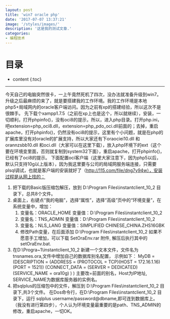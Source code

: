 ```yaml
---
layout: post
title: 'win7 oracle php'
date: '2017-07-07 13:37:21'
image: '/styles/images/'
description: '这是我的测试文章.'
categories:
- 编程技术
---
```


目录
===
* content
{:toc}
---------------------------------------

今天自己的电脑突然很卡，一上午竟然死机了四次，没办法就准备升级到win7。
    升级之后最麻烦的来了，就是要搭建我的工作环境。我的工作环境是本地php5+局域网内的oracle客户端访问。因为之前有xp的搭建经验，所以这次不是很棘手。
    先下载个xampp1.7.5（之前在xp上也是这个，所以就继续），安装，一切顺利，打开phpinfo()，没有oci8的提示，所以，进入php目录。打开php.ini，吧extension=php_oci8.dll，extension=php_pdo_oci.dll前面的；去掉，重启apache，打开phpinfo()，仍然没有oci8的提示，这里有个小问题，就是在php的扩展库里没有对oracle的扩展支持，所以大家还有下oraociei10.dll 和orannzsbb10.dll 和oci.dll（大家可以在这里下载），放入php环境下的ext（这个要在环境变里面，否则就复制到system32下面），重启apache，打开phpinfo()，已经有了oci8的提示。
    下面配置oci客户端（这里大家注意下，因为php5以后，默认只支持10g以上版本），因为我这里要与公司的局域网服务端连接，只需要plsql调试，也就是客户端的安装就好了（http://115.com/file/dng7y94w），安装过程是从网上找的：
1. 把下载的Basic版压缩包解压，放到 D:\Program Files\instantclient_10_2 目录下，总共8个文件。
2. 桌面上，右键点“我的电脑”，选择“属性”，选择“高级”页中的“环境变量”，在系统变量中，增加：
   1) 变量名：ORACLE_HOME
      变量值：D:\Program Files\instantclient_10_2
   2) 变量名：TNS_ADMIN
      变量值：D:\Program Files\instantclient_10_2
   3) 变量名：NLS_LANG
      变量值：SIMPLIFIED CHINESE_CHINA.ZHS16GBK
   4) 修改Path变量，在后面添加 D:\Program Files\instantclient_10_2
   如果不愿意手工增加，可以下载 SetOraEnv.rar 附件, 解压后执行其中的 setOraEnv.bat.
3. 在D:\Progra~1\instantclient_10_2 新建一个文本文件，文件名为tnsnames.ora,文件中增加自己的数据库别名配置，
示例如下：
   MyDB =
(DESCRIPTION =
    (ADDRESS = (PROTOCOL = TCP)(HOST = 172.16.1.16)(PORT = 1521))
    (CONNECT_DATA =
      (SERVER = DEDICATED)
      (SERVICE_NAME = ora10g)
    )
)
主要改=前面的别名，Host为IP地址, SERVICE_NAME为数据库服务器的实例名。
4. 把sqlplus的压缩包中的文件，解压到 D:\Program Files\instantclient_10_2 目录下,共3个文件。
   在Dos命令行，在D:\Program Files\instantclient_10_2 目录下，运行 sqlplus   username/password@dbname,即可连到数据库上。
（我没有进行第四步），个人认为环境变量最重要的是path、TNS_ADMIN的修改，重启apache，一切OK。